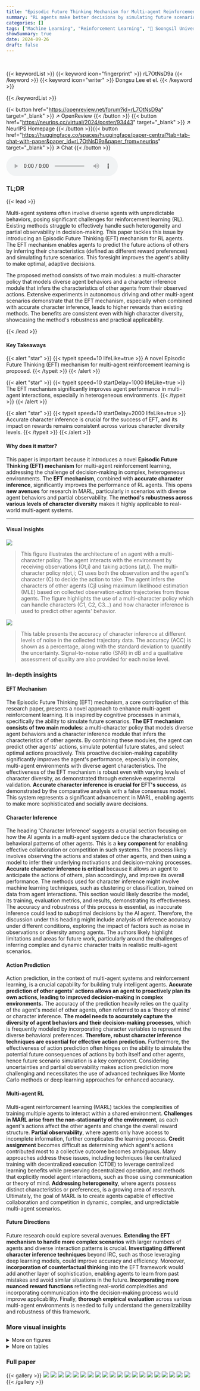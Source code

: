 ```yaml
---
title: "Episodic Future Thinking Mechanism for Multi-agent Reinforcement Learning"
summary: "RL agents make better decisions by simulating future scenarios, considering diverse agent behaviors, and using character inference for improved decision-making."
categories: []
tags: ["Machine Learning", "Reinforcement Learning", "🏢 Soongsil University",]
showSummary: true
date: 2024-09-26
draft: false
---
```


<br>

{{< keywordList >}}
{{< keyword icon="fingerprint" >}} rL7OtNsD9a {{< /keyword >}}
{{< keyword icon="writer" >}} Dongsu Lee et el. {{< /keyword >}}
 
{{< /keywordList >}}

{{< button href="https://openreview.net/forum?id=rL7OtNsD9a" target="_blank" >}}
↗ OpenReview
{{< /button >}}
{{< button href="https://neurips.cc/virtual/2024/poster/93443" target="_blank" >}}
↗ NeurIPS Homepage
{{< /button >}}{{< button href="https://huggingface.co/spaces/huggingface/paper-central?tab=tab-chat-with-paper&paper_id=rL7OtNsD9a&paper_from=neurips" target="_blank" >}}
↗ Chat
{{< /button >}}



<audio controls>
    <source src="https://ai-paper-reviewer.com/rL7OtNsD9a/podcast.wav" type="audio/wav">
    Your browser does not support the audio element.
</audio>


### TL;DR


{{< lead >}}

Multi-agent systems often involve diverse agents with unpredictable behaviors, posing significant challenges for reinforcement learning (RL). Existing methods struggle to effectively handle such heterogeneity and partial observability in decision-making. This paper tackles this issue by introducing an Episodic Future Thinking (EFT) mechanism for RL agents.  The EFT mechanism enables agents to predict the future actions of others by inferring their characteristics (defined as different reward preferences) and simulating future scenarios. This foresight improves the agent's ability to make optimal, adaptive decisions. 

The proposed method consists of two main modules: a multi-character policy that models diverse agent behaviors and a character inference module that infers the characteristics of other agents from their observed actions. Extensive experiments in autonomous driving and other multi-agent scenarios demonstrate that the EFT mechanism, especially when combined with accurate character inference, leads to higher rewards than existing methods.  The benefits are consistent even with high character diversity, showcasing the method's robustness and practical applicability.

{{< /lead >}}


#### Key Takeaways

{{< alert "star" >}}
{{< typeit speed=10 lifeLike=true >}} A novel Episodic Future Thinking (EFT) mechanism for multi-agent reinforcement learning is proposed. {{< /typeit >}}
{{< /alert >}}

{{< alert "star" >}}
{{< typeit speed=10 startDelay=1000 lifeLike=true >}} The EFT mechanism significantly improves agent performance in multi-agent interactions, especially in heterogeneous environments. {{< /typeit >}}
{{< /alert >}}

{{< alert "star" >}}
{{< typeit speed=10 startDelay=2000 lifeLike=true >}} Accurate character inference is crucial for the success of EFT, and its impact on rewards remains consistent across various character diversity levels. {{< /typeit >}}
{{< /alert >}}

#### Why does it matter?
This paper is important because it introduces a novel **Episodic Future Thinking (EFT) mechanism** for multi-agent reinforcement learning, addressing the challenge of decision-making in complex, heterogeneous environments.  The **EFT mechanism**, combined with **accurate character inference**, significantly improves the performance of RL agents.  This opens **new avenues** for research in MARL, particularly in scenarios with diverse agent behaviors and partial observability. The **method's robustness across various levels of character diversity** makes it highly applicable to real-world multi-agent systems. 

------
#### Visual Insights



![](https://ai-paper-reviewer.com/rL7OtNsD9a/figures_2_1.jpg)

> This figure illustrates the architecture of an agent with a multi-character policy. The agent interacts with the environment by receiving observations (Ot,i) and taking actions (at,i). The multi-character policy π(ot,i; C) uses both the observation and the agent's character (C) to decide the action to take.  The agent infers the characters of other agents (Cj) using maximum likelihood estimation (MLE) based on collected observation-action trajectories from those agents.  The figure highlights the use of a multi-character policy which can handle characters (C1, C2, C3...) and how character inference is used to predict other agents' behavior.





![](https://ai-paper-reviewer.com/rL7OtNsD9a/tables_7_1.jpg)

> This table presents the accuracy of character inference at different levels of noise in the collected trajectory data.  The accuracy (ACC) is shown as a percentage, along with the standard deviation to quantify the uncertainty.  Signal-to-noise ratio (SNR) in dB and a qualitative assessment of quality are also provided for each noise level.





### In-depth insights


#### EFT Mechanism
The Episodic Future Thinking (EFT) mechanism, a core contribution of this research paper, presents a novel approach to enhance multi-agent reinforcement learning.  It is inspired by cognitive processes in animals, specifically the ability to simulate future scenarios.  **The EFT mechanism consists of two main modules**: a multi-character policy that models diverse agent behaviors and a character inference module that infers the characteristics of other agents. By combining these modules, the agent can predict other agents' actions, simulate potential future states, and select optimal actions proactively. This proactive decision-making capability significantly improves the agent's performance, especially in complex, multi-agent environments with diverse agent characteristics. The effectiveness of the EFT mechanism is robust even with varying levels of character diversity, as demonstrated through extensive experimental validation.  **Accurate character inference is crucial for EFT's success**, as demonstrated by the comparative analysis with a false consensus model. This system represents a significant advancement in MARL, enabling agents to make more sophisticated and socially aware decisions.

#### Character Inference
The heading 'Character Inference' suggests a crucial section focusing on how the AI agents in a multi-agent system deduce the characteristics or behavioral patterns of other agents.  This is a **key component** for enabling effective collaboration or competition in such systems. The process likely involves observing the actions and states of other agents, and then using a model to infer their underlying motivations and decision-making processes. **Accurate character inference is critical** because it allows an agent to anticipate the actions of others, plan accordingly, and improve its overall performance. The methods used for character inference might involve machine learning techniques, such as clustering or classification, trained on data from agent interactions. This section would likely describe the model, its training, evaluation metrics, and results, demonstrating its effectiveness.  The accuracy and robustness of this process is essential, as inaccurate inference could lead to suboptimal decisions by the AI agent.  Therefore, the discussion under this heading might include analysis of inference accuracy under different conditions, exploring the impact of factors such as noise in observations or diversity among agents. The authors likely highlight limitations and areas for future work, particularly around the challenges of inferring complex and dynamic character traits in realistic multi-agent scenarios.

#### Action Prediction
Action prediction, in the context of multi-agent systems and reinforcement learning, is a crucial capability for building truly intelligent agents.  **Accurate prediction of other agents' actions allows an agent to proactively plan its own actions, leading to improved decision-making in complex environments.**  The accuracy of the prediction heavily relies on the quality of the agent's model of other agents, often referred to as a 'theory of mind' or character inference.  **The model needs to accurately capture the diversity of agent behaviors and their decision-making processes**, which is frequently modeled by incorporating character variables to represent the diverse behavioral preferences. **Therefore, robust character inference techniques are essential for effective action prediction.**  Furthermore, the effectiveness of action prediction often hinges on the ability to simulate the potential future consequences of actions by both itself and other agents, hence future scenario simulation is a key component.  Considering uncertainties and partial observability makes action prediction more challenging and necessitates the use of advanced techniques like Monte Carlo methods or deep learning approaches for enhanced accuracy. 

#### Multi-agent RL
Multi-agent reinforcement learning (MARL) tackles the complexities of training multiple agents to interact within a shared environment.  **Challenges in MARL arise from the non-stationarity of the environment**, as each agent's actions affect the other agents and change the overall reward structure.  **Partial observability**, where agents only have access to incomplete information, further complicates the learning process.  **Credit assignment** becomes difficult as determining which agent's actions contributed most to a collective outcome becomes ambiguous.  Many approaches address these issues, including techniques like centralized training with decentralized execution (CTDE) to leverage centralized learning benefits while preserving decentralized operation, and methods that explicitly model agent interactions, such as those using communication or theory of mind.   **Addressing heterogeneity**, where agents possess distinct characteristics or preferences, is a growing area of research.  Ultimately, the goal of MARL is to create agents capable of effective collaboration and competition in dynamic, complex, and unpredictable multi-agent scenarios.

#### Future Directions
Future research could explore several avenues. **Extending the EFT mechanism to handle more complex scenarios** with larger numbers of agents and diverse interaction patterns is crucial.  **Investigating different character inference techniques** beyond IRC, such as those leveraging deep learning models, could improve accuracy and efficiency.  Moreover, **incorporation of counterfactual thinking** into the EFT framework would add another layer of sophistication, enabling agents to learn from past mistakes and avoid similar situations in the future.  **Incorporating more nuanced reward functions** reflecting real-world complexities and incorporating communication into the decision-making process would improve applicability.  Finally, **thorough empirical evaluation** across various multi-agent environments is needed to fully understand the generalizability and robustness of this framework.


### More visual insights

<details>
<summary>More on figures
</summary>


![](https://ai-paper-reviewer.com/rL7OtNsD9a/figures_4_1.jpg)

> This figure illustrates the Episodic Future Thinking (EFT) mechanism within a Partially Observable Markov Decision Process (POMDP) framework.  The EFT mechanism consists of two key modules: future thinking and action selection. The future thinking module predicts future actions of other agents and simulates subsequent observations. This simulation uses predicted actions of others and considers the agent's own action to be 'no action' to isolate its impact on the environment. The action selection module then uses the simulated future observation to select an optimal current action.  Solid lines and filled circles represent the real-world events and states; dashed lines and grayed circles represent simulated events based on the agent's predictions and internal model.


![](https://ai-paper-reviewer.com/rL7OtNsD9a/figures_6_1.jpg)

> This figure demonstrates the performance of the character inference module of the proposed EFT mechanism. Figure 3A shows how the L1-norm between the estimated character and true character decreases as the number of iterations increases, illustrating the convergence of the character inference. Figure 3B shows the trade-off between the length of observation-action trajectory and the number of iterations required for convergence.  The results suggest that longer trajectories lead to faster convergence.


![](https://ai-paper-reviewer.com/rL7OtNsD9a/figures_7_1.jpg)

> This figure shows the reward difference between the proposed method, the FCE-EFT method, and the baseline method (without EFT) across different levels of character diversity (number of character groups).  The proposed method, which incorporates accurate character inference, consistently outperforms the other two methods, demonstrating the benefit of accurate character prediction for decision-making in multi-agent environments.  In contrast, the FCE-EFT method, which assumes a false consensus effect (all agents have the same character), performs worse than the baseline due to inaccurate character assumptions.


![](https://ai-paper-reviewer.com/rL7OtNsD9a/figures_7_2.jpg)

> The figure shows the relationship between the accuracy of character inference and the average reward achieved by the proposed EFT mechanism across different levels of character diversity (n=1 to n=5).  As character inference accuracy increases, the average reward also increases, demonstrating the effectiveness of accurate character inference in improving decision-making in multi-agent settings.  The shaded area represents the confidence interval.


![](https://ai-paper-reviewer.com/rL7OtNsD9a/figures_8_1.jpg)

> This figure shows the performance of the character inference module when the model is tested on out-of-distribution (OOD) character ranges. Two scenarios are presented: (A) The model is trained on the range [0.0, 0.6] and [0.8, 1.0] and tested on the OOD range {0.65, 0.7, 0.75}; (B) The model is trained on the range [0.2, 0.8] and tested on the OOD range {0.0, 0.1, 0.9, 1.0}. In both cases, the blue circles represent in-distribution samples, while the red circles represent out-of-distribution samples. The gray shaded area indicates the OOD range. The results show that the model can still successfully capture the overall pattern by predicting the extreme values that are close to the true ones, even when tested on OOD ranges.


![](https://ai-paper-reviewer.com/rL7OtNsD9a/figures_21_1.jpg)

> This figure shows the results of experiments on character inference. Subfigure A shows the convergence of the estimated character to the true character over iterations. Subfigure B shows the trade-off between trajectory length and number of iterations needed for convergence.


![](https://ai-paper-reviewer.com/rL7OtNsD9a/figures_22_1.jpg)

> Figure I1A shows the contour plots of the log-likelihood function for the combination of character parameters. It shows the convergence of the estimated character to the true one. Figure I1B shows the estimated character value by the agent versus the true character value. It shows the character inference is successful without a large error between the estimated and true value.


![](https://ai-paper-reviewer.com/rL7OtNsD9a/figures_23_1.jpg)

> The figure shows the reward difference between three different approaches (Proposed, FCE-EFT, w/o EFT) with varying levels of character diversity in a multi-agent system. The proposed approach consistently outperforms the others, highlighting the importance of accurate character inference for effective future thinking in multi-agent decision-making.


</details>




<details>
<summary>More on tables
</summary>


![](https://ai-paper-reviewer.com/rL7OtNsD9a/tables_8_1.jpg)
> This table compares the average reward achieved by different multi-agent reinforcement learning algorithms across varying levels of character diversity (number of character groups).  The 'Proposed' algorithm represents the approach described in the paper, while the others are existing baselines. Higher rewards indicate better performance.

![](https://ai-paper-reviewer.com/rL7OtNsD9a/tables_9_1.jpg)
> This table compares the performance of the proposed EFT mechanism against three other popular multi-agent reinforcement learning (MARL) algorithms on three different MPE tasks: Spread, Adversary, and Tag.  The table shows the average reward achieved by each algorithm on each task.  The † symbol indicates that the performance numbers for that algorithm are taken from a previous study [39], rather than reproduced by the authors of this paper.

![](https://ai-paper-reviewer.com/rL7OtNsD9a/tables_9_2.jpg)
> This table compares the performance of the proposed EFT mechanism against several popular Multi-Agent Reinforcement Learning (MARL) algorithms on three StarCraft Multi-Agent Challenge (SMAC) tasks: 2s3z, 3s5z_vs_3s6z, and 6h_vs_8z.  The results show the win rate (percentage) achieved by each algorithm on each task. The proposed EFT method consistently outperforms the other MARL baselines, particularly on the more complex tasks.

![](https://ai-paper-reviewer.com/rL7OtNsD9a/tables_15_1.jpg)
> This table compares the average reward achieved by different multi-agent reinforcement learning algorithms across varying levels of character diversity in a society. The algorithms compared include the proposed EFT mechanism, several popular MARL algorithms (MADDPG, MAPPO, Q-MIX), model-based RL algorithms (Dreamer, MBPO), and agent modeling algorithms (TOMC2, LIAM). The table shows that the proposed EFT mechanism consistently outperforms other algorithms across different levels of character diversity, highlighting its effectiveness in handling heterogeneous multi-agent interactions.

![](https://ai-paper-reviewer.com/rL7OtNsD9a/tables_15_2.jpg)
> This table compares the average reward of all agents across different levels of character diversity (number of character groups) for various multi-agent reinforcement learning algorithms.  The algorithms include the proposed EFT mechanism, several baseline MARL algorithms (MADDPG, MAPPO, QMIX), model-based RL methods (Dreamer, MBPO), and agent-modeling approaches (TOMC2, LIAM). The results demonstrate that the proposed EFT method outperforms the other algorithms across different levels of diversity.

![](https://ai-paper-reviewer.com/rL7OtNsD9a/tables_15_3.jpg)
> This table presents the average reward values and their corresponding confidence intervals (with one standard deviation) for different multi-agent reinforcement learning algorithms across various levels of character diversity (number of character groups). The algorithms compared include the proposed EFT mechanism, FCE-EFT (False Consensus Effect), MADDPG, MAPPO, QMIX, Dreamer, MBPO, TOMC2, and LIAM.  The confidence intervals provide a measure of the uncertainty in the average reward estimates, reflecting the variability in the experimental results.

![](https://ai-paper-reviewer.com/rL7OtNsD9a/tables_15_4.jpg)
> This table compares the average reward of all agents across different levels of character diversity (number of character groups) for various multi-agent reinforcement learning algorithms.  The algorithms are categorized into MARL (Multi-Agent Reinforcement Learning), model-based RL, and agent modeling approaches. The proposed EFT method is compared against these baselines to demonstrate its superior performance across all diversity levels.

![](https://ai-paper-reviewer.com/rL7OtNsD9a/tables_23_1.jpg)
> This table compares the average reward achieved by different multi-agent reinforcement learning algorithms across various levels of character diversity (number of character groups).  The 'Proposed' algorithm represents the novel EFT mechanism introduced in the paper.  Other algorithms serve as baselines for comparison, illustrating the performance of existing approaches in managing heterogeneous agents. The results show that the proposed algorithm consistently outperforms the baselines, particularly as character diversity increases. This highlights the effectiveness of the EFT mechanism in enhancing collaborative decision-making in complex, diverse environments.

![](https://ai-paper-reviewer.com/rL7OtNsD9a/tables_24_1.jpg)
> This table compares the performance of the proposed EFT mechanism against several popular multi-agent reinforcement learning (MARL) algorithms on three different Multiple Particle Environment (MPE) tasks: Spread, Adversary, and Tag.  The table shows the average reward achieved by each algorithm on each task, along with the standard deviation (represented by ± values). The results highlight the relative performance of the proposed method compared to existing MARL approaches in these specific MPE scenarios.

![](https://ai-paper-reviewer.com/rL7OtNsD9a/tables_25_1.jpg)
> This table compares the performance of the proposed EFT mechanism against several popular Multi-Agent Reinforcement Learning (MARL) algorithms on three different StarCraft Multi-Agent Challenge (SMAC) tasks: 2s3z, 3s5z_vs_3s6z, and 6h_vs_8z.  The results show the average reward and standard deviation for each algorithm on each task.  The proposed method outperforms the baselines across all tasks, demonstrating its effectiveness in complex scenarios.

</details>




### Full paper

{{< gallery >}}
<img src="https://ai-paper-reviewer.com/rL7OtNsD9a/1.png" class="grid-w50 md:grid-w33 xl:grid-w25" />
<img src="https://ai-paper-reviewer.com/rL7OtNsD9a/2.png" class="grid-w50 md:grid-w33 xl:grid-w25" />
<img src="https://ai-paper-reviewer.com/rL7OtNsD9a/3.png" class="grid-w50 md:grid-w33 xl:grid-w25" />
<img src="https://ai-paper-reviewer.com/rL7OtNsD9a/4.png" class="grid-w50 md:grid-w33 xl:grid-w25" />
<img src="https://ai-paper-reviewer.com/rL7OtNsD9a/5.png" class="grid-w50 md:grid-w33 xl:grid-w25" />
<img src="https://ai-paper-reviewer.com/rL7OtNsD9a/6.png" class="grid-w50 md:grid-w33 xl:grid-w25" />
<img src="https://ai-paper-reviewer.com/rL7OtNsD9a/7.png" class="grid-w50 md:grid-w33 xl:grid-w25" />
<img src="https://ai-paper-reviewer.com/rL7OtNsD9a/8.png" class="grid-w50 md:grid-w33 xl:grid-w25" />
<img src="https://ai-paper-reviewer.com/rL7OtNsD9a/9.png" class="grid-w50 md:grid-w33 xl:grid-w25" />
<img src="https://ai-paper-reviewer.com/rL7OtNsD9a/10.png" class="grid-w50 md:grid-w33 xl:grid-w25" />
<img src="https://ai-paper-reviewer.com/rL7OtNsD9a/11.png" class="grid-w50 md:grid-w33 xl:grid-w25" />
<img src="https://ai-paper-reviewer.com/rL7OtNsD9a/12.png" class="grid-w50 md:grid-w33 xl:grid-w25" />
<img src="https://ai-paper-reviewer.com/rL7OtNsD9a/13.png" class="grid-w50 md:grid-w33 xl:grid-w25" />
<img src="https://ai-paper-reviewer.com/rL7OtNsD9a/14.png" class="grid-w50 md:grid-w33 xl:grid-w25" />
<img src="https://ai-paper-reviewer.com/rL7OtNsD9a/15.png" class="grid-w50 md:grid-w33 xl:grid-w25" />
<img src="https://ai-paper-reviewer.com/rL7OtNsD9a/16.png" class="grid-w50 md:grid-w33 xl:grid-w25" />
<img src="https://ai-paper-reviewer.com/rL7OtNsD9a/17.png" class="grid-w50 md:grid-w33 xl:grid-w25" />
<img src="https://ai-paper-reviewer.com/rL7OtNsD9a/18.png" class="grid-w50 md:grid-w33 xl:grid-w25" />
<img src="https://ai-paper-reviewer.com/rL7OtNsD9a/19.png" class="grid-w50 md:grid-w33 xl:grid-w25" />
<img src="https://ai-paper-reviewer.com/rL7OtNsD9a/20.png" class="grid-w50 md:grid-w33 xl:grid-w25" />
{{< /gallery >}}